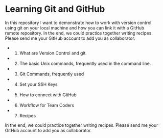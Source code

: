 # Learning Git and GitHub

In this repository I want to demonstrate how to work with version control using git on your local machine and how you can link it with a GitHub remote repository.
In the end, we could practice together writing recipes. 
Please send me your GitHub account to add you as collaborator.

- 1) What are Version Control and git.
- 2) The basic Unix commands, frequently used in the command line.
- 3) Git Commands, frequently used
- 4) Set your SSH Keys 
- 5) How to connect with GitHub
- 6) Workflow for Team Coders
- 7) Recipes 


In the end, we could practice together writing recipes. 
Please send me your GitHub account to add you as collaborator.
